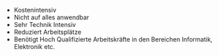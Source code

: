 - Kostenintensiv
- Nicht auf alles anwendbar
- Sehr Technik Intensiv
- Reduziert Arbeitsplätze
- Benötigt Hoch Qualifizierte Arbeitskräfte in den Bereichen Informatik, Elektronik etc.